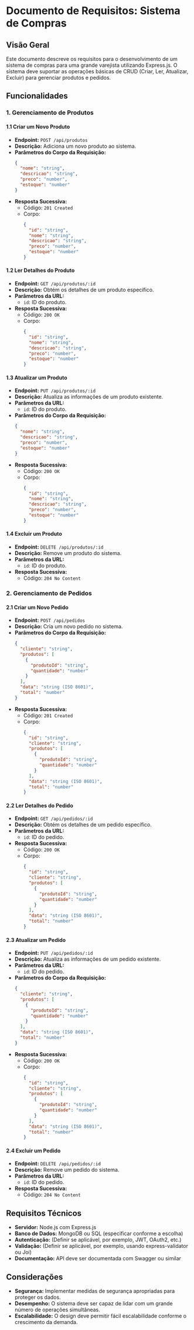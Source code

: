 # Documento de Requisitos: Sistema de Compras

## Visão Geral

Este documento descreve os requisitos para o desenvolvimento de um sistema de compras para uma grande varejista utilizando Express.js. O sistema deve suportar as operações básicas de CRUD (Criar, Ler, Atualizar, Excluir) para gerenciar produtos e pedidos.

## Funcionalidades

### 1. Gerenciamento de Produtos

#### 1.1 Criar um Novo Produto

- **Endpoint:** `POST /api/produtos`
- **Descrição:** Adiciona um novo produto ao sistema.
- **Parâmetros do Corpo da Requisição:**
  ```json
  {
    "nome": "string",
    "descricao": "string",
    "preco": "number",
    "estoque": "number"
  }
  ```
- **Resposta Sucessiva:**
  - Código: `201 Created`
  - Corpo:
    ```json
    {
      "id": "string",
      "nome": "string",
      "descricao": "string",
      "preco": "number",
      "estoque": "number"
    }
    ```

#### 1.2 Ler Detalhes do Produto

- **Endpoint:** `GET /api/produtos/:id`
- **Descrição:** Obtém os detalhes de um produto específico.
- **Parâmetros da URL:**
  - `id`: ID do produto.
- **Resposta Sucessiva:**
  - Código: `200 OK`
  - Corpo:
    ```json
    {
      "id": "string",
      "nome": "string",
      "descricao": "string",
      "preco": "number",
      "estoque": "number"
    }
    ```

#### 1.3 Atualizar um Produto

- **Endpoint:** `PUT /api/produtos/:id`
- **Descrição:** Atualiza as informações de um produto existente.
- **Parâmetros da URL:**
  - `id`: ID do produto.
- **Parâmetros do Corpo da Requisição:**
  ```json
  {
    "nome": "string",
    "descricao": "string",
    "preco": "number",
    "estoque": "number"
  }
  ```
- **Resposta Sucessiva:**
  - Código: `200 OK`
  - Corpo:
    ```json
    {
      "id": "string",
      "nome": "string",
      "descricao": "string",
      "preco": "number",
      "estoque": "number"
    }
    ```

#### 1.4 Excluir um Produto

- **Endpoint:** `DELETE /api/produtos/:id`
- **Descrição:** Remove um produto do sistema.
- **Parâmetros da URL:**
  - `id`: ID do produto.
- **Resposta Sucessiva:**
  - Código: `204 No Content`

### 2. Gerenciamento de Pedidos

#### 2.1 Criar um Novo Pedido

- **Endpoint:** `POST /api/pedidos`
- **Descrição:** Cria um novo pedido no sistema.
- **Parâmetros do Corpo da Requisição:**
  ```json
  {
    "cliente": "string",
    "produtos": [
      {
        "produtoId": "string",
        "quantidade": "number"
      }
    ],
    "data": "string (ISO 8601)",
    "total": "number"
  }
  ```
- **Resposta Sucessiva:**
  - Código: `201 Created`
  - Corpo:
    ```json
    {
      "id": "string",
      "cliente": "string",
      "produtos": [
        {
          "produtoId": "string",
          "quantidade": "number"
        }
      ],
      "data": "string (ISO 8601)",
      "total": "number"
    }
    ```

#### 2.2 Ler Detalhes do Pedido

- **Endpoint:** `GET /api/pedidos/:id`
- **Descrição:** Obtém os detalhes de um pedido específico.
- **Parâmetros da URL:**
  - `id`: ID do pedido.
- **Resposta Sucessiva:**
  - Código: `200 OK`
  - Corpo:
    ```json
    {
      "id": "string",
      "cliente": "string",
      "produtos": [
        {
          "produtoId": "string",
          "quantidade": "number"
        }
      ],
      "data": "string (ISO 8601)",
      "total": "number"
    }
    ```

#### 2.3 Atualizar um Pedido

- **Endpoint:** `PUT /api/pedidos/:id`
- **Descrição:** Atualiza as informações de um pedido existente.
- **Parâmetros da URL:**
  - `id`: ID do pedido.
- **Parâmetros do Corpo da Requisição:**
  ```json
  {
    "cliente": "string",
    "produtos": [
      {
        "produtoId": "string",
        "quantidade": "number"
      }
    ],
    "data": "string (ISO 8601)",
    "total": "number"
  }
  ```
- **Resposta Sucessiva:**
  - Código: `200 OK`
  - Corpo:
    ```json
    {
      "id": "string",
      "cliente": "string",
      "produtos": [
        {
          "produtoId": "string",
          "quantidade": "number"
        }
      ],
      "data": "string (ISO 8601)",
      "total": "number"
    }
    ```

#### 2.4 Excluir um Pedido

- **Endpoint:** `DELETE /api/pedidos/:id`
- **Descrição:** Remove um pedido do sistema.
- **Parâmetros da URL:**
  - `id`: ID do pedido.
- **Resposta Sucessiva:**
  - Código: `204 No Content`

## Requisitos Técnicos

- **Servidor:** Node.js com Express.js
- **Banco de Dados:** MongoDB ou SQL (especificar conforme a escolha)
- **Autenticação:** (Definir se aplicável, por exemplo, JWT, OAuth2, etc.)
- **Validação:** (Definir se aplicável, por exemplo, usando express-validator ou Joi)
- **Documentação:** API deve ser documentada com Swagger ou similar

## Considerações

- **Segurança:** Implementar medidas de segurança apropriadas para proteger os dados.
- **Desempenho:** O sistema deve ser capaz de lidar com um grande número de operações simultâneas.
- **Escalabilidade:** O design deve permitir fácil escalabilidade conforme o crescimento da demanda.

